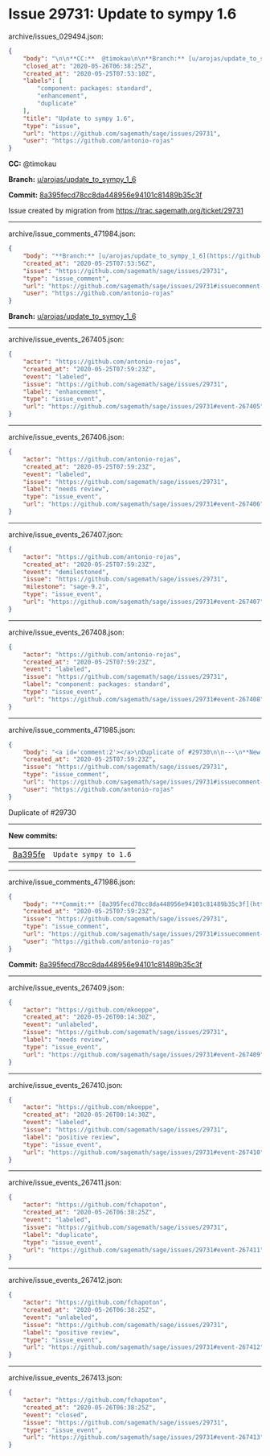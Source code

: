 # Issue 29731: Update to sympy 1.6

archive/issues_029494.json:
```json
{
    "body": "\n\n**CC:**  @timokau\n\n**Branch:** [u/arojas/update_to_sympy_1_6](https://github.com/sagemath/sagetrac-mirror/tree/u/arojas/update_to_sympy_1_6)\n\n**Commit:** [8a395fecd78cc8da448956e94101c81489b35c3f](https://github.com/sagemath/sagetrac-mirror/commit/8a395fecd78cc8da448956e94101c81489b35c3f)\n\nIssue created by migration from https://trac.sagemath.org/ticket/29731\n\n",
    "closed_at": "2020-05-26T06:38:25Z",
    "created_at": "2020-05-25T07:53:10Z",
    "labels": [
        "component: packages: standard",
        "enhancement",
        "duplicate"
    ],
    "title": "Update to sympy 1.6",
    "type": "issue",
    "url": "https://github.com/sagemath/sage/issues/29731",
    "user": "https://github.com/antonio-rojas"
}
```


**CC:**  @timokau

**Branch:** [u/arojas/update_to_sympy_1_6](https://github.com/sagemath/sagetrac-mirror/tree/u/arojas/update_to_sympy_1_6)

**Commit:** [8a395fecd78cc8da448956e94101c81489b35c3f](https://github.com/sagemath/sagetrac-mirror/commit/8a395fecd78cc8da448956e94101c81489b35c3f)

Issue created by migration from https://trac.sagemath.org/ticket/29731





---

archive/issue_comments_471984.json:
```json
{
    "body": "**Branch:** [u/arojas/update_to_sympy_1_6](https://github.com/sagemath/sagetrac-mirror/tree/u/arojas/update_to_sympy_1_6)",
    "created_at": "2020-05-25T07:53:56Z",
    "issue": "https://github.com/sagemath/sage/issues/29731",
    "type": "issue_comment",
    "url": "https://github.com/sagemath/sage/issues/29731#issuecomment-471984",
    "user": "https://github.com/antonio-rojas"
}
```

**Branch:** [u/arojas/update_to_sympy_1_6](https://github.com/sagemath/sagetrac-mirror/tree/u/arojas/update_to_sympy_1_6)



---

archive/issue_events_267405.json:
```json
{
    "actor": "https://github.com/antonio-rojas",
    "created_at": "2020-05-25T07:59:23Z",
    "event": "labeled",
    "issue": "https://github.com/sagemath/sage/issues/29731",
    "label": "enhancement",
    "type": "issue_event",
    "url": "https://github.com/sagemath/sage/issues/29731#event-267405"
}
```



---

archive/issue_events_267406.json:
```json
{
    "actor": "https://github.com/antonio-rojas",
    "created_at": "2020-05-25T07:59:23Z",
    "event": "labeled",
    "issue": "https://github.com/sagemath/sage/issues/29731",
    "label": "needs review",
    "type": "issue_event",
    "url": "https://github.com/sagemath/sage/issues/29731#event-267406"
}
```



---

archive/issue_events_267407.json:
```json
{
    "actor": "https://github.com/antonio-rojas",
    "created_at": "2020-05-25T07:59:23Z",
    "event": "demilestoned",
    "issue": "https://github.com/sagemath/sage/issues/29731",
    "milestone": "sage-9.2",
    "type": "issue_event",
    "url": "https://github.com/sagemath/sage/issues/29731#event-267407"
}
```



---

archive/issue_events_267408.json:
```json
{
    "actor": "https://github.com/antonio-rojas",
    "created_at": "2020-05-25T07:59:23Z",
    "event": "labeled",
    "issue": "https://github.com/sagemath/sage/issues/29731",
    "label": "component: packages: standard",
    "type": "issue_event",
    "url": "https://github.com/sagemath/sage/issues/29731#event-267408"
}
```



---

archive/issue_comments_471985.json:
```json
{
    "body": "<a id='comment:2'></a>\nDuplicate of #29730\n\n---\n**New commits:**\n<table><tr><td><a href=\"https://github.com/sagemath/sagetrac-mirror/commit/8a395fecd78cc8da448956e94101c81489b35c3f\">8a395fe</a></td><td><code>Update sympy to 1.6</code></td></tr></table>\n",
    "created_at": "2020-05-25T07:59:23Z",
    "issue": "https://github.com/sagemath/sage/issues/29731",
    "type": "issue_comment",
    "url": "https://github.com/sagemath/sage/issues/29731#issuecomment-471985",
    "user": "https://github.com/antonio-rojas"
}
```

<a id='comment:2'></a>
Duplicate of #29730

---
**New commits:**
<table><tr><td><a href="https://github.com/sagemath/sagetrac-mirror/commit/8a395fecd78cc8da448956e94101c81489b35c3f">8a395fe</a></td><td><code>Update sympy to 1.6</code></td></tr></table>




---

archive/issue_comments_471986.json:
```json
{
    "body": "**Commit:** [8a395fecd78cc8da448956e94101c81489b35c3f](https://github.com/sagemath/sagetrac-mirror/commit/8a395fecd78cc8da448956e94101c81489b35c3f)",
    "created_at": "2020-05-25T07:59:23Z",
    "issue": "https://github.com/sagemath/sage/issues/29731",
    "type": "issue_comment",
    "url": "https://github.com/sagemath/sage/issues/29731#issuecomment-471986",
    "user": "https://github.com/antonio-rojas"
}
```

**Commit:** [8a395fecd78cc8da448956e94101c81489b35c3f](https://github.com/sagemath/sagetrac-mirror/commit/8a395fecd78cc8da448956e94101c81489b35c3f)



---

archive/issue_events_267409.json:
```json
{
    "actor": "https://github.com/mkoeppe",
    "created_at": "2020-05-26T00:14:30Z",
    "event": "unlabeled",
    "issue": "https://github.com/sagemath/sage/issues/29731",
    "label": "needs review",
    "type": "issue_event",
    "url": "https://github.com/sagemath/sage/issues/29731#event-267409"
}
```



---

archive/issue_events_267410.json:
```json
{
    "actor": "https://github.com/mkoeppe",
    "created_at": "2020-05-26T00:14:30Z",
    "event": "labeled",
    "issue": "https://github.com/sagemath/sage/issues/29731",
    "label": "positive review",
    "type": "issue_event",
    "url": "https://github.com/sagemath/sage/issues/29731#event-267410"
}
```



---

archive/issue_events_267411.json:
```json
{
    "actor": "https://github.com/fchapoton",
    "created_at": "2020-05-26T06:38:25Z",
    "event": "labeled",
    "issue": "https://github.com/sagemath/sage/issues/29731",
    "label": "duplicate",
    "type": "issue_event",
    "url": "https://github.com/sagemath/sage/issues/29731#event-267411"
}
```



---

archive/issue_events_267412.json:
```json
{
    "actor": "https://github.com/fchapoton",
    "created_at": "2020-05-26T06:38:25Z",
    "event": "unlabeled",
    "issue": "https://github.com/sagemath/sage/issues/29731",
    "label": "positive review",
    "type": "issue_event",
    "url": "https://github.com/sagemath/sage/issues/29731#event-267412"
}
```



---

archive/issue_events_267413.json:
```json
{
    "actor": "https://github.com/fchapoton",
    "created_at": "2020-05-26T06:38:25Z",
    "event": "closed",
    "issue": "https://github.com/sagemath/sage/issues/29731",
    "type": "issue_event",
    "url": "https://github.com/sagemath/sage/issues/29731#event-267413"
}
```
